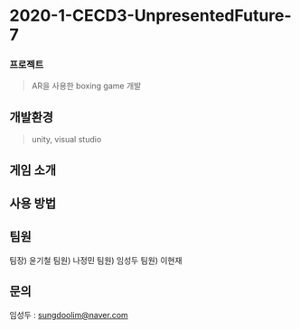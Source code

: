 # 2020-1-CECD3-UnpresentedFuture-7

### 프로젝트
> AR을 사용한 boxing game 개발

## 개발환경
> unity, visual studio

## 게임 소개

## 사용 방법

## 팀원

팀장) 윤기철
팀원) 나정민
팀원) 임성두
팀원) 이현재

## 문의
임성두 : [sungdoolim@naver.com](mailto:sungdoolim@naver.com)